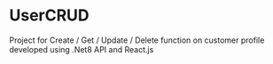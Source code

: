 # UserCRUD
Project for Create / Get / Update / Delete function on customer profile developed using .Net8 API and React.js
